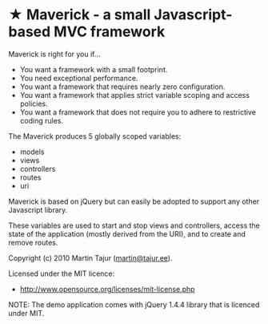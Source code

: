 ★ Maverick - a small Javascript-based MVC framework 
===================================================

Maverick is right for you if...

* You want a framework with a small footprint.
* You need exceptional performance.
* You want a framework that requires nearly zero configuration.
* You want a framework that applies strict variable scoping and access policies.
* You want a framework that does not require you to adhere to restrictive coding rules.

The Maverick produces 5 globally scoped variables:

* models
* views
* controllers
* routes
* uri

Maverick is based on jQuery but can easily be adopted to support any other Javascript library.

These variables are used to start and stop views and controllers, access the state of the application (mostly derived from the URI), and to create and remove routes.

Copyright (c) 2010 Martin Tajur (martin@tajur.ee).

Licensed under the MIT licence:

* http://www.opensource.org/licenses/mit-license.php

NOTE: The demo application comes with jQuery 1.4.4 library that is licenced under MIT.